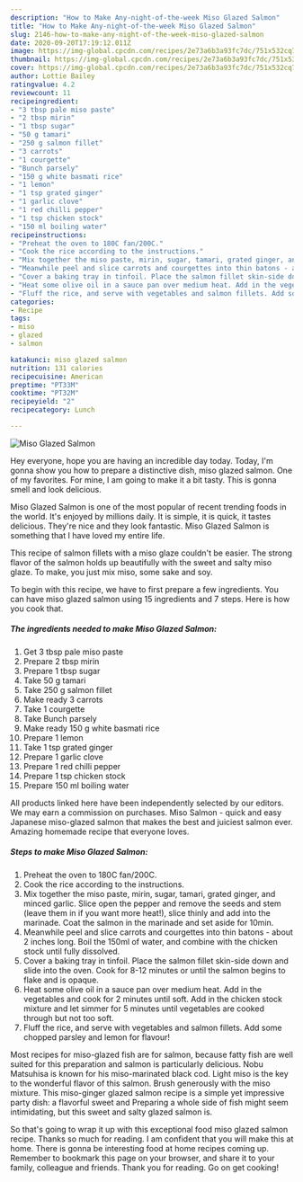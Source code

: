 ```yaml
---
description: "How to Make Any-night-of-the-week Miso Glazed Salmon"
title: "How to Make Any-night-of-the-week Miso Glazed Salmon"
slug: 2146-how-to-make-any-night-of-the-week-miso-glazed-salmon
date: 2020-09-20T17:19:12.011Z
image: https://img-global.cpcdn.com/recipes/2e73a6b3a93fc7dc/751x532cq70/miso-glazed-salmon-recipe-main-photo.jpg
thumbnail: https://img-global.cpcdn.com/recipes/2e73a6b3a93fc7dc/751x532cq70/miso-glazed-salmon-recipe-main-photo.jpg
cover: https://img-global.cpcdn.com/recipes/2e73a6b3a93fc7dc/751x532cq70/miso-glazed-salmon-recipe-main-photo.jpg
author: Lottie Bailey
ratingvalue: 4.2
reviewcount: 11
recipeingredient:
- "3 tbsp pale miso paste"
- "2 tbsp mirin"
- "1 tbsp sugar"
- "50 g tamari"
- "250 g salmon fillet"
- "3 carrots"
- "1 courgette"
- "Bunch parsely"
- "150 g white basmati rice"
- "1 lemon"
- "1 tsp grated ginger"
- "1 garlic clove"
- "1 red chilli pepper"
- "1 tsp chicken stock"
- "150 ml boiling water"
recipeinstructions:
- "Preheat the oven to 180C fan/200C."
- "Cook the rice according to the instructions."
- "Mix together the miso paste, mirin, sugar, tamari, grated ginger, and minced garlic. Slice open the pepper and remove the seeds and stem (leave them in if you want more heat!), slice thinly and add into the marinade. Coat the salmon in the marinade and set aside for 10min."
- "Meanwhile peel and slice carrots and courgettes into thin batons - about 2 inches long. Boil the 150ml of water, and combine with the chicken stock until fully dissolved."
- "Cover a baking tray in tinfoil. Place the salmon fillet skin-side down and slide into the oven. Cook for 8-12 minutes or until the salmon begins to flake and is opaque."
- "Heat some olive oil in a sauce pan over medium heat. Add in the vegetables and cook for 2 minutes until soft. Add in the chicken stock mixture and let simmer for 5 minutes until vegetables are cooked through but not too soft."
- "Fluff the rice, and serve with vegetables and salmon fillets. Add some chopped parsley and lemon for flavour!"
categories:
- Recipe
tags:
- miso
- glazed
- salmon

katakunci: miso glazed salmon 
nutrition: 131 calories
recipecuisine: American
preptime: "PT33M"
cooktime: "PT32M"
recipeyield: "2"
recipecategory: Lunch

---
```



![Miso Glazed Salmon](https://img-global.cpcdn.com/recipes/2e73a6b3a93fc7dc/751x532cq70/miso-glazed-salmon-recipe-main-photo.jpg)

Hey everyone, hope you are having an incredible day today. Today, I'm gonna show you how to prepare a distinctive dish, miso glazed salmon. One of my favorites. For mine, I am going to make it a bit tasty. This is gonna smell and look delicious.

Miso Glazed Salmon is one of the most popular of recent trending foods in the world. It's enjoyed by millions daily. It is simple, it is quick, it tastes delicious. They're nice and they look fantastic. Miso Glazed Salmon is something that I have loved my entire life.

This recipe of salmon fillets with a miso glaze couldn&#39;t be easier. The strong flavor of the salmon holds up beautifully with the sweet and salty miso glaze. To make, you just mix miso, some sake and soy.


To begin with this recipe, we have to first prepare a few ingredients. You can have miso glazed salmon using 15 ingredients and 7 steps. Here is how you cook that.

<!--inarticleads1-->

##### The ingredients needed to make Miso Glazed Salmon:

1. Get 3 tbsp pale miso paste
1. Prepare 2 tbsp mirin
1. Prepare 1 tbsp sugar
1. Take 50 g tamari
1. Take 250 g salmon fillet
1. Make ready 3 carrots
1. Take 1 courgette
1. Take Bunch parsely
1. Make ready 150 g white basmati rice
1. Prepare 1 lemon
1. Take 1 tsp grated ginger
1. Prepare 1 garlic clove
1. Prepare 1 red chilli pepper
1. Prepare 1 tsp chicken stock
1. Prepare 150 ml boiling water


All products linked here have been independently selected by our editors. We may earn a commission on purchases. Miso Salmon - quick and easy Japanese miso-glazed salmon that makes the best and juiciest salmon ever. Amazing homemade recipe that everyone loves. 

<!--inarticleads2-->

##### Steps to make Miso Glazed Salmon:

1. Preheat the oven to 180C fan/200C.
1. Cook the rice according to the instructions.
1. Mix together the miso paste, mirin, sugar, tamari, grated ginger, and minced garlic. Slice open the pepper and remove the seeds and stem (leave them in if you want more heat!), slice thinly and add into the marinade. Coat the salmon in the marinade and set aside for 10min.
1. Meanwhile peel and slice carrots and courgettes into thin batons - about 2 inches long. Boil the 150ml of water, and combine with the chicken stock until fully dissolved.
1. Cover a baking tray in tinfoil. Place the salmon fillet skin-side down and slide into the oven. Cook for 8-12 minutes or until the salmon begins to flake and is opaque.
1. Heat some olive oil in a sauce pan over medium heat. Add in the vegetables and cook for 2 minutes until soft. Add in the chicken stock mixture and let simmer for 5 minutes until vegetables are cooked through but not too soft.
1. Fluff the rice, and serve with vegetables and salmon fillets. Add some chopped parsley and lemon for flavour!


Most recipes for miso-glazed fish are for salmon, because fatty fish are well suited for this preparation and salmon is particularly delicious. Nobu Matsuhisa is known for his miso-marinated black cod. Light miso is the key to the wonderful flavor of this salmon. Brush generously with the miso mixture. This miso-ginger glazed salmon recipe is a simple yet impressive party dish: a flavorful sweet and Preparing a whole side of fish might seem intimidating, but this sweet and salty glazed salmon is. 

So that's going to wrap it up with this exceptional food miso glazed salmon recipe. Thanks so much for reading. I am confident that you will make this at home. There is gonna be interesting food at home recipes coming up. Remember to bookmark this page on your browser, and share it to your family, colleague and friends. Thank you for reading. Go on get cooking!
